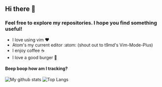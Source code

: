 ## Hi there 👋
### Feel free to explore my repositories. I hope you find something useful!
- I love using vim ❤️
- Atom's my current editor :atom: (shout out to t9md's Vim-Mode-Plus)
- I enjoy coffee ☕
- I love a good burger 🍔 

#### Beep boop how am I tracking?
![My github stats](https://github-readme-stats.vercel.app/api?username=keevan&count_private=true&show_icons=true&hide=stars&custom_title=My%20stats&theme=synthwave&border_radius=6)
![Top Langs](https://github-readme-stats.vercel.app/api/top-langs/?username=keevan&layout=compact&border_radius=6&theme=synthwave&custom_title=My%20languages)

<!--

TODO: put more useful repos at the top

**keevan/keevan** is a ✨ _special_ ✨ repository because its `README.md` (this file) appears on your GitHub profile.

Here are some ideas to get you started:

- 🔭 I’m currently working on ...
- 🌱 I’m currently learning ...
- 👯 I’m looking to collaborate on ...
- 🤔 I’m looking for help with ...
- 💬 Ask me about ...
- 📫 How to reach me: ...
- 😄 Pronouns: ...
- ⚡ Fun fact: ...
-->

